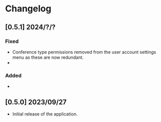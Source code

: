 # Changelog

## [0.5.1]  2024/?/?
### Fixed
- Conference type permissions removed from the user account settings menu as these are now redundant.
- 
### Added
- 

## [0.5.0]  2023/09/27
- Initial release of the application.
